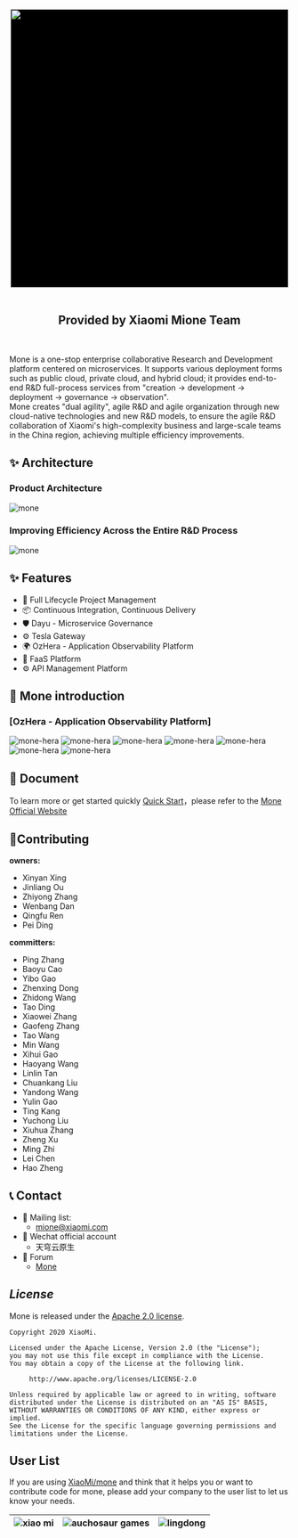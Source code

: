 <div align='center'>
    <a href="https://github.com/XiaoMi/mone">
      <img width="500" style='background:black' src="https://img.youpin.mi-img.com/middlewareGroup/1bd0957f930473e6449e3c34d52df98a.png">
    </a>
</div>
<div align='center'>
<br>
<h2 align='center' >Provided by Xiaomi Mione Team </h2>
<br>
</div>

  Mone is a one-stop enterprise collaborative Research and Development platform centered on microservices. It supports various deployment forms such as public cloud, private cloud, and hybrid cloud; it provides end-to-end R&D full-process services from "creation -> development -> deployment -> governance -> observation".  
  Mone creates "dual agility", agile R&D and agile organization through new cloud-native technologies and new R&D models,  to ensure the agile R&D collaboration of Xiaomi's high-complexity business and large-scale teams in the China region, achieving multiple efficiency improvements.

## ✨ Architecture
### Product Architecture
![mone](readme/image/mione_architect.png)
### Improving Efficiency Across the Entire R&D Process
![mone](readme/image/mione_devflow.png)


## ✨ Features
- 🌈 Full Lifecycle Project Management
- 📦 Continuous Integration, Continuous Delivery
- 🛡 Dayu - Microservice Governance
- ⚙️ Tesla Gateway
- 🌍 OzHera - Application Observability Platform
- 🎨 FaaS Platform
- ⚙️ API Management Platform



## 🔗 Mone introduction

### [OzHera - Application Observability Platform]
![mone-hera](readme/image/en/hera_en01_new.jpeg)
![mone-hera](readme/image/en/hera_en02.jpeg)
![mone-hera](readme/image/en/hera_en03.jpeg)
![mone-hera](readme/image/en/hera_en04.jpeg)
![mone-hera](readme/image/en/hera_en05.jpeg)
![mone-hera](readme/image/en/hera_en06.jpeg)
![mone-hera](readme/image/en/hera_en07.jpeg)


## 📃 Document

To learn more or get started quickly [Quick Start](http://mone.xiaomiyoupin.com/#/doc/1)，please refer to the [Mone Official Website](http://mone.xiaomiyoupin.com/#/index)
 
## 🔨Contributing

**owners:**
- Xinyan Xing
- Jinliang Ou
- Zhiyong Zhang
- Wenbang Dan
- Qingfu Ren
- Pei Ding

**committers:**
- Ping Zhang
- Baoyu Cao
- Yibo Gao
- Zhenxing Dong
- Zhidong Wang
- Tao Ding
- Xiaowei Zhang
- Gaofeng Zhang
- Tao Wang
- Min Wang
- Xihui Gao
- Haoyang Wang
- Linlin Tan
- Chuankang Liu
- Yandong Wang
- Yulin Gao
- Ting Kang
- Yuchong Liu
- Xiuhua Zhang
- Zheng Xu
- Ming Zhi
- Lei Chen
- Hao Zheng
    
 ## 📞 Contact


 + 📮 Mailing list:
   + mione@xiaomi.com
 + 📮 Wechat official account
   + 天穹云原生
 + 📮 Forum
   + [Mone](https://m.one.mi.com/)


## *License*
Mone is released under the [Apache 2.0 license](LICENSE).

```
Copyright 2020 XiaoMi.

Licensed under the Apache License, Version 2.0 (the "License");
you may not use this file except in compliance with the License.
You may obtain a copy of the License at the following link.

     http://www.apache.org/licenses/LICENSE-2.0

Unless required by applicable law or agreed to in writing, software
distributed under the License is distributed on an "AS IS" BASIS,
WITHOUT WARRANTIES OR CONDITIONS OF ANY KIND, either express or implied.
See the License for the specific language governing permissions and
limitations under the License.
```
## User List

If you are using [XiaoMi/mone](https://github.com/w1zirn/mone) and think that it helps you or want to contribute code for mone, please add your company to the user list to let us know your needs.

|![xiao mi](https://s02.mifile.cn/assets/static/image/logo-mi2.png)|![auchosaur games](readme/image/auchosaur_games.png)|![lingdong](readme/image/lingdong.png)|
| :---: | :---: | :---: |

